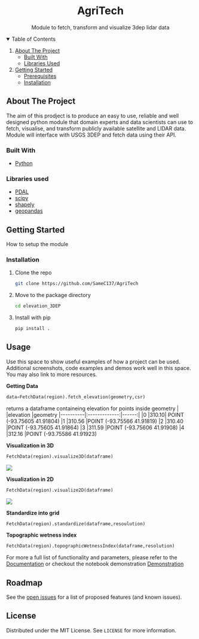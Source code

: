 

<!--
*** Adapted from the best readme template here https://github.com/othneildrew/Best-README-Template/blob/master/README.md
-->



<!-- PROJECT SHIELDS -->



<!-- PROJECT LOGO -->
<br />
<p align="center">

  <h1 align="center">AgriTech</h1>

  <p align="center">
    Module to fetch, transform and visualize 3dep lidar data
  </p>
</p>



<!-- TABLE OF CONTENTS -->
<details open="open">
  <summary>Table of Contents</summary>
  <ol>
    <li>
      <a href="#about-the-project">About The Project</a>
      <ul>
        <li><a href="#built-with">Built With</a></li>
        <li><a href="#libraries-used">Libraries Used</a></li>
      </ul>
    </li>
    <li>
      <a href="#getting-started">Getting Started</a>
      <ul>
        <li><a href="#prerequisites">Prerequisites</a></li>
        <li><a href="#installation">Installation</a></li>
      </ul>
    </li>
  </ol>
</details>



<!-- ABOUT THE PROJECT -->
## About The Project


The aim of this prodject is to produce an easy to use, reliable and well designed python module that domain experts and data scientists can use to fetch, visualise, and transform publicly available satellite and LIDAR data. Module will interface with USGS 3DEP and fetch data using their API.

### Built With
* [Python](https://www.python.org/)
### Libraries used 
* [PDAL](https://pypi.org/project/PDAL/)
* [scipy](https://scipy.org/)
* [shapely](https://pypi.org/project/Shapely)
* [geopandas](https://geopandas.org/)



<!-- GETTING STARTED -->
## Getting Started

How to setup the module

### Installation

1. Clone the repo
   ```sh
   git clone https://github.com/SameC137/AgriTech
   ```
3. Move to the package directory
   ```sh
   cd elevation_3DEP
   ```
4. Install with pip
   ```sh
   pip install .
   ```



<!-- USAGE EXAMPLES -->
## Usage

Use this space to show useful examples of how a project can be used. Additional screenshots, code examples and demos work well in this space. You may also link to more resources.

<b>Getting Data</b>
```python
data=FetchData(region).fetch_elevation(geometry,csr)
```
returns a dataframe containeing elevation for points inside geometry
|	|elevation	|geometry
|----------|:-------------:|------:|
|0	|310.10| POINT  (-93.75605 41.91804)
|1	|310.56	|POINT (-93.75566 41.91819)
|2	|310.40	|POINT (-93.75605 41.91864)
|3	|311.59 |POINT (-93.75606 41.91908)
|4	|312.16	|POINT (-93.75586 41.91923)

<b>Visualization in 3D</b>
```python
FetchData(region).visualize3D(dataframe)
```

<img src="https://drive.google.com/uc?export=view&id=1kLw_bOgHKESyDMMuQuNAAZffo1SQ6Ati"/>


<b>Visualization in 2D</b>
```python
FetchData(region).visualize2D(dataframe)
```
<img src="https://drive.google.com/uc?export=view&id=1uMz0UYXiq1RILhrdomzSrvm0bLHY3GLG">

<b>Standardize into grid</b>
```python
FetchData(region).standardize(dataframe,resoulution)
```
<b>Topographic wetness index</b>
```python
FetchData(region).topographicWetnessIndex(dataframe,resolution)
```
For more a full list of functionality and parameters, please refer to the [Documentation](https://github.com/SameC137/AgriTech/Documentation)
or checkout the notebook demonstration [Demonstration](https://github.com/SameC137/AgriTech/notebooks/Demonstrations.ipynb)


<!-- ROADMAP -->
## Roadmap

See the [open issues](https://github.com/SameC137/AgriTech/issues) for a list of proposed features (and known issues).




<!-- LICENSE -->
## License

Distributed under the MIT License. See `LICENSE` for more information.




